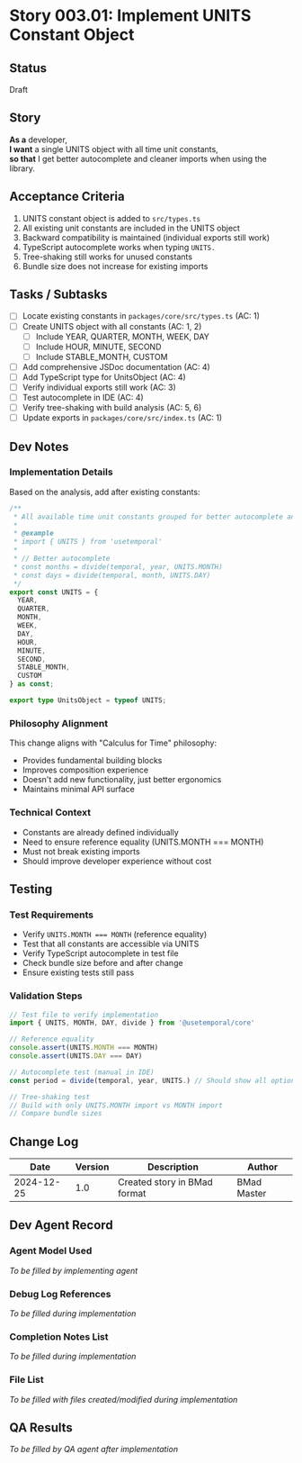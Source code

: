# Story 003.01: Implement UNITS Constant Object

## Status
Draft

## Story
**As a** developer,  
**I want** a single UNITS object with all time unit constants,  
**so that** I get better autocomplete and cleaner imports when using the library.

## Acceptance Criteria
1. UNITS constant object is added to `src/types.ts`
2. All existing unit constants are included in the UNITS object
3. Backward compatibility is maintained (individual exports still work)
4. TypeScript autocomplete works when typing `UNITS.`
5. Tree-shaking still works for unused constants
6. Bundle size does not increase for existing imports

## Tasks / Subtasks
- [ ] Locate existing constants in `packages/core/src/types.ts` (AC: 1)
- [ ] Create UNITS object with all constants (AC: 1, 2)
  - [ ] Include YEAR, QUARTER, MONTH, WEEK, DAY
  - [ ] Include HOUR, MINUTE, SECOND
  - [ ] Include STABLE_MONTH, CUSTOM
- [ ] Add comprehensive JSDoc documentation (AC: 4)
- [ ] Add TypeScript type for UnitsObject (AC: 4)
- [ ] Verify individual exports still work (AC: 3)
- [ ] Test autocomplete in IDE (AC: 4)
- [ ] Verify tree-shaking with build analysis (AC: 5, 6)
- [ ] Update exports in `packages/core/src/index.ts` (AC: 1)

## Dev Notes

### Implementation Details
Based on the analysis, add after existing constants:

```typescript
/**
 * All available time unit constants grouped for better autocomplete and imports.
 * 
 * @example
 * import { UNITS } from 'usetemporal'
 * 
 * // Better autocomplete
 * const months = divide(temporal, year, UNITS.MONTH)
 * const days = divide(temporal, month, UNITS.DAY)
 */
export const UNITS = {
  YEAR,
  QUARTER,
  MONTH,
  WEEK,
  DAY,
  HOUR,
  MINUTE,
  SECOND,
  STABLE_MONTH,
  CUSTOM
} as const;

export type UnitsObject = typeof UNITS;
```

### Philosophy Alignment
This change aligns with "Calculus for Time" philosophy:
- Provides fundamental building blocks
- Improves composition experience
- Doesn't add new functionality, just better ergonomics
- Maintains minimal API surface

### Technical Context
- Constants are already defined individually
- Need to ensure reference equality (UNITS.MONTH === MONTH)
- Must not break existing imports
- Should improve developer experience without cost

## Testing

### Test Requirements
- Verify `UNITS.MONTH === MONTH` (reference equality)
- Test that all constants are accessible via UNITS
- Verify TypeScript autocomplete in test file
- Check bundle size before and after change
- Ensure existing tests still pass

### Validation Steps
```typescript
// Test file to verify implementation
import { UNITS, MONTH, DAY, divide } from '@usetemporal/core'

// Reference equality
console.assert(UNITS.MONTH === MONTH)
console.assert(UNITS.DAY === DAY)

// Autocomplete test (manual in IDE)
const period = divide(temporal, year, UNITS.) // Should show all options

// Tree-shaking test
// Build with only UNITS.MONTH import vs MONTH import
// Compare bundle sizes
```

## Change Log

| Date | Version | Description | Author |
|------|---------|-------------|--------|
| 2024-12-25 | 1.0 | Created story in BMad format | BMad Master |

## Dev Agent Record

### Agent Model Used
_To be filled by implementing agent_

### Debug Log References
_To be filled during implementation_

### Completion Notes List
_To be filled during implementation_

### File List
_To be filled with files created/modified during implementation_

## QA Results
_To be filled by QA agent after implementation_